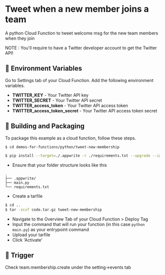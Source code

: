 # Tweet when a new member joins a team
A python Cloud Function to tweet welcome msg for the new team members when they join

NOTE : You'll require to have a Twitter developer account to get the Twitter API!

## 📝 Environment Variables
Go to Settings tab of your Cloud Function. Add the following environment variables.

* **TWITTER_KEY** - Your Twitter API key
* **TWITTER_SECRET** - Your Twitter API secret
* **TWITTER_access_token** - Your Twitter API access token
* **TWITTER_access_token_secret** - Your Twitter API access token secret

## 🚀 Building and Packaging

To package this example as a cloud function, follow these steps.

```bash
$ cd demos-for-functions/python/tweet-new-membership

$ pip install --target=./.appwrite -r ./requirements.txt --upgrade --ignore-installed 
```

* Ensure that your folder structure looks like this 
```
.
├── .appwrite/
├── main.py
└── requirements.txt
```

* Create a tarfile

```bash
$ cd ..
$ tar -zcvf code.tar.gz tweet-new-membership
```

* Navigate to the Overview Tab of your Cloud Function > Deploy Tag
* Input the command that will run your function (in this case `python main.py`) as your entrypoint command
* Upload your tarfile 
* Click 'Activate'

## 🎯 Trigger

Check team.membership.create under the setting->events tab

